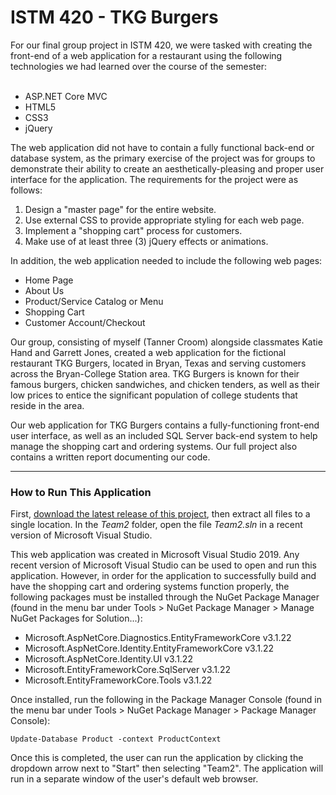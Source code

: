# ISTM 420 - TKG Burgers

<div id=introduction>
  For our final group project in ISTM 420, we were tasked with creating the front-end of a web application for a restaurant using the following technologies we had learned over the course of the semester:
  <br><br>
  <ul>
    <li>ASP.NET Core MVC</li>
    <li>HTML5</li>
    <li>CSS3</li>
    <li>jQuery</li>
  </ul>
  
  The web application did not have to contain a fully functional back-end or database system, as the primary exercise of the project was for groups to demonstrate their ability to create an aesthetically-pleasing and proper user interface for the application. The requirements for the project were as follows:
  <br>
  <ol>
    <li>Design a "master page" for the entire website.</li>
    <li>Use external CSS to provide appropriate styling for each web page.</li>
    <li>Implement a "shopping cart" process for customers.</li>
    <li>Make use of at least three (3) jQuery effects or animations.</li>
  </ol>
  
  In addition, the web application needed to include the following web pages:
  <br>
  <ul>
    <li>Home Page</li>
    <li>About Us</li>
    <li>Product/Service Catalog or Menu</li>
    <li>Shopping Cart</li>
    <li>Customer Account/Checkout</li>
  </ul>

  Our group, consisting of myself (Tanner Croom) alongside classmates Katie Hand and Garrett Jones, created a web application for the fictional restaurant TKG Burgers, located in Bryan, Texas and serving customers across the Bryan-College Station area. TKG Burgers is known for their famous burgers, chicken sandwiches, and chicken tenders, as well as their low prices to entice the significant population of college students that reside in the area.
  
  Our web application for TKG Burgers contains a fully-functioning front-end user interface, as well as an included SQL Server back-end system to help manage the shopping cart and ordering systems. Our full project also contains a written report documenting our code.
  
</div>
  
<hr>
  
<div id=instructions>
  <h3>How to Run This Application</h3>
  
  <p>First, <a href="https://github.com/tannercroom/istm420-tkgburgers/releases">download the latest release of this project</a>, then extract all files to a single location. In the <i>Team2</i> folder, open the file <i>Team2.sln</i> in a recent version of Microsoft Visual Studio.</p>
	
  This web application was created in Microsoft Visual Studio 2019. Any recent version of Microsoft Visual Studio can be used to open and run this application. However, in order for the application to successfully build and have the shopping cart and ordering systems function properly, the following packages must be installed through the NuGet Package Manager (found in the menu bar under Tools > NuGet Package Manager > Manage NuGet Packages for Solution...):
  
  <ul>
    <li>Microsoft.AspNetCore.Diagnostics.EntityFrameworkCore v3.1.22</li>
	  <li>Microsoft.AspNetCore.Identity.EntityFrameworkCore v3.1.22</li>
	  <li>Microsoft.AspNetCore.Identity.UI v3.1.22</li>
	  <li>Microsoft.EntityFrameworkCore.SqlServer v3.1.22</li>
	  <li>Microsoft.EntityFrameworkCore.Tools v3.1.22</li>
  </ul>
  
  Once installed, run the following in the Package Manager Console (found in the menu bar under Tools > NuGet Package Manager > Package Manager Console):
	
  <code>Update-Database Product -context ProductContext</code>
  
  Once this is completed, the user can run the application by clicking the dropdown arrow next to "Start" then selecting "Team2". The application will run in a separate window of the user's default web browser.
</div>
